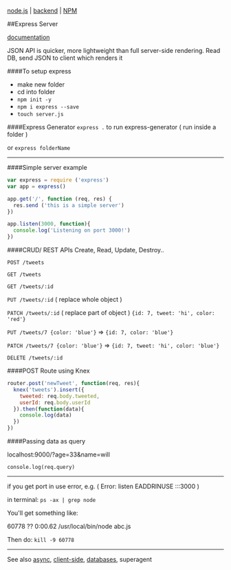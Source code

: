 [node.js](node.md) | [backend](../backend.md) | [NPM](npm.md)

##Express Server

[documentation](http://expressjs.com/)

JSON API is quicker, more lightweight than full server-side rendering.
Read DB, send JSON to client which renders it

####To setup express
* make new folder
* cd into folder
* `npm init -y`
* `npm i express --save`
* `touch server.js`

####Express Generator
`express .` to run express-generator ( run inside a folder )

or `express folderName`

---

####Simple server example
```javascript
var express = require ('express')
var app = express()

app.get('/', function (req, res) {
  res.send ('this is a simple server')
})

app.listen(3000, function){
  console.log('Listening on port 3000!')
})
```

####CRUD/ REST APIs
Create, Read, Update, Destroy..

`POST /tweets`

`GET /tweets`

`GET /tweets/:id`

`PUT /tweets/:id` ( replace whole object )

`PATCH /tweets/:id` ( replace part of object ) `{id: 7, tweet: 'hi', color: 'red'}`

`PUT /tweets/7 {color: 'blue'}` => `{id: 7, color: 'blue'}`

`PATCH /tweets/7 {color: 'blue'}` =>  `{id: 7, tweet: 'hi', color: 'blue'}`

`DELETE /tweets/:id`

####POST Route using Knex
```javascript
router.post('newTweet', function(req, res){
  knex('tweets').insert({
    tweeted: req.body.tweeted,
    userId: req.body.userId
  }).then(function(data){
    console.log(data)
  })
})
```

####Passing data as query

localhost:9000/?age=33&name=will

`console.log(req.query)`

---

if you get port in use error, e.g. ( Error: listen EADDRINUSE :::3000 )

in terminal: `ps -ax | grep node`

You'll get something like:

60778 ??         0:00.62 /usr/local/bin/node abc.js

Then do: `kill -9 60778`

---


See also [async](../async.md), [client-side](../client-side.md),  [databases](../databases.md), superagent
